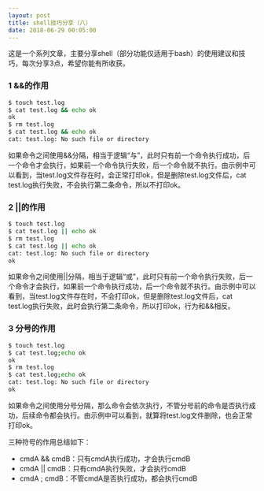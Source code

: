 ```yaml
---
layout: post
title: shell技巧分享（八）
date: 2018-06-29 00:05:00
---
```


这是一个系列文章，主要分享shell（部分功能仅适用于bash）的使用建议和技巧，每次分享3点，希望你能有所收获。

### 1 &&的作用

```bash
$ touch test.log
$ cat test.log && echo ok
ok
$ rm test.log
$ cat test.log && echo ok
cat: test.log: No such file or directory
```

如果命令之间使用&&分隔，相当于逻辑“与”，此时只有前一个命令执行成功，后一个命令才会执行，如果前一个命令执行失败，后一个命令就不执行。由示例中可以看到，当test.log文件存在时，会正常打印ok，但是删除test.log文件后，cat test.log执行失败，不会执行第二条命令，所以不打印ok。

### 2 ||的作用

```bash
$ touch test.log
$ cat test.log || echo ok
$ rm test.log
$ cat test.log || echo ok
cat: test.log: No such file or directory
ok
```

如果命令之间使用\|\|分隔，相当于逻辑“或”，此时只有前一个命令执行失败，后一个命令才会执行，如果前一个命令执行成功，后一个命令就不执行。由示例中可以看到，当test.log文件存在时，不会打印ok，但是删除test.log文件后，cat test.log执行失败，此时会执行第二条命令，所以打印ok，行为和&&相反。

### 3 分号的作用

```bash
$ touch test.log
$ cat test.log;echo ok
ok
$ rm test.log
$ cat test.log;echo ok
cat: test.log: No such file or directory
ok
```

如果命令之间使用分号分隔，那么命令会依次执行，不管分号前的命令是否执行成功，后续命令都会执行。由示例中可以看到，就算将test.log文件删除，也会正常打印ok。

三种符号的作用总结如下：

- cmdA && cmdB：只有cmdA执行成功，才会执行cmdB
- cmdA \|\| cmdB：只有cmdA执行失败，才会执行cmdB
- cmdA ; cmdB：不管cmdA是否执行成功，都会执行cmdB
